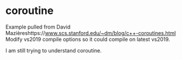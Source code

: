 # coroutine
Example pulled from David Mazièreshttps://www.scs.stanford.edu/~dm/blog/c++-coroutines.html
Modify vs2019 compile options so it could compile on latest vs2019.

I am still trying to understand coroutine.
 
